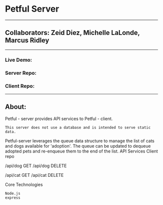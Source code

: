 # Petful Server

---------------------------------------------------------------------------------

## Collaborators: Zeid Diez, Michelle LaLonde, Marcus Ridley

---------------------------------------------------------------------------------

### Live Demo:

### Server Repo:

### Client Repo:

---------------------------------------------------------------------------------

## About:


Petful - server provides API services to Petful - client.

    This server does not use a database and is intended to serve static data.

Petful-server leverages the queue data structure to manage the list of cats and dogs available for 'adoption'. The queue can be updated to dequeue adopted pets and re-enqueue them to the end of the list.
API Services
Client repo



/api/dog GET
/api/dog DELETE

/api/cat GET
/api/cat DELETE

Core Technologies

    Node.js
    express
